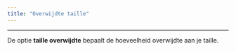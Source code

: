 ```yaml
---
title: "Overwijdte taille"
---
```


***

De optie **taille overwijdte** bepaalt de hoeveelheid overwijdte aan je taille.




